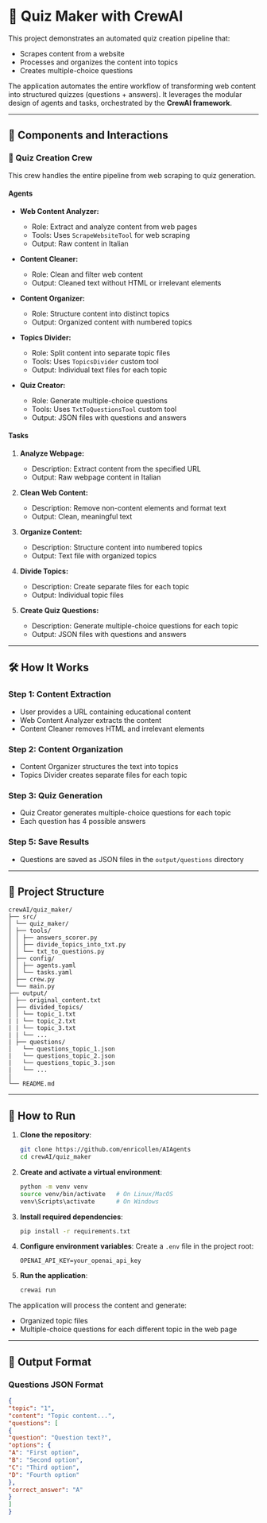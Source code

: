 # 📝 Quiz Maker with CrewAI

This project demonstrates an automated quiz creation pipeline that:
- Scrapes content from a website
- Processes and organizes the content into topics
- Creates multiple-choice questions

The application automates the entire workflow of transforming web content into structured quizzes (questions + answers). It leverages the modular design of agents and tasks, orchestrated by the **CrewAI framework**.

---

## 🧩 Components and Interactions

### 👥 Quiz Creation Crew
This crew handles the entire pipeline from web scraping to quiz generation.

#### **Agents**
- **Web Content Analyzer:** 
  - Role: Extract and analyze content from web pages
  - Tools: Uses `ScrapeWebsiteTool` for web scraping
  - Output: Raw content in Italian

- **Content Cleaner:** 
  - Role: Clean and filter web content
  - Output: Cleaned text without HTML or irrelevant elements

- **Content Organizer:**
  - Role: Structure content into distinct topics
  - Output: Organized content with numbered topics

- **Topics Divider:**
  - Role: Split content into separate topic files
  - Tools: Uses `TopicsDivider` custom tool
  - Output: Individual text files for each topic

- **Quiz Creator:**
  - Role: Generate multiple-choice questions
  - Tools: Uses `TxtToQuestionsTool` custom tool
  - Output: JSON files with questions and answers

#### **Tasks**
1. **Analyze Webpage:**
   - Description: Extract content from the specified URL
   - Output: Raw webpage content in Italian

2. **Clean Web Content:**
   - Description: Remove non-content elements and format text
   - Output: Clean, meaningful text

3. **Organize Content:**
   - Description: Structure content into numbered topics
   - Output: Text file with organized topics

4. **Divide Topics:**
   - Description: Create separate files for each topic
   - Output: Individual topic files

5. **Create Quiz Questions:**
   - Description: Generate multiple-choice questions for each topic
   - Output: JSON files with questions and answers

---

## 🛠️ How It Works

### Step 1: Content Extraction
- User provides a URL containing educational content
- Web Content Analyzer extracts the content
- Content Cleaner removes HTML and irrelevant elements

### Step 2: Content Organization
- Content Organizer structures the text into topics
- Topics Divider creates separate files for each topic

### Step 3: Quiz Generation
- Quiz Creator generates multiple-choice questions for each topic
- Each question has 4 possible answers

### Step 5: Save Results
- Questions are saved as JSON files in the `output/questions` directory

---

## 📁 Project Structure
```plaintext
crewAI/quiz_maker/
├── src/
│ └── quiz_maker/
│ ├── tools/
│ │ ├── answers_scorer.py
│ │ ├── divide_topics_into_txt.py
│ │ └── txt_to_questions.py
│ ├── config/
│ │ ├── agents.yaml
│ │ └── tasks.yaml
│ ├── crew.py
│ └── main.py
├── output/
│ ├── original_content.txt
│ ├── divided_topics/
│ │ └── topic_1.txt
| | └── topic_2.txt
| | └── topic_3.txt
| | └── ...
| ├── questions/
│   └── questions_topic_1.json
|   └── questions_topic_2.json
|   └── questions_topic_3.json
|   └── ...
│ 
└── README.md
```

---

## 🚀 How to Run

1. **Clone the repository**:
   ```bash
   git clone https://github.com/enricollen/AIAgents
   cd crewAI/quiz_maker
   ```

2. **Create and activate a virtual environment**:
   ```bash
   python -m venv venv
   source venv/bin/activate   # On Linux/MacOS
   venv\Scripts\activate      # On Windows
   ```

3. **Install required dependencies**:
   ```bash
   pip install -r requirements.txt
   ```

4. **Configure environment variables**:
   Create a `.env` file in the project root:
   ```plaintext
   OPENAI_API_KEY=your_openai_api_key
   ```

5. **Run the application**:
   ```bash
   crewai run
   ```

The application will process the content and generate:
- Organized topic files
- Multiple-choice questions for each different topic in the web page

---

## 📝 Output Format

### Questions JSON Format
```json
{
"topic": "1",
"content": "Topic content...",
"questions": [
{
"question": "Question text?",
"options": {
"A": "First option",
"B": "Second option",
"C": "Third option",
"D": "Fourth option"
},
"correct_answer": "A"
}
]
}
```
